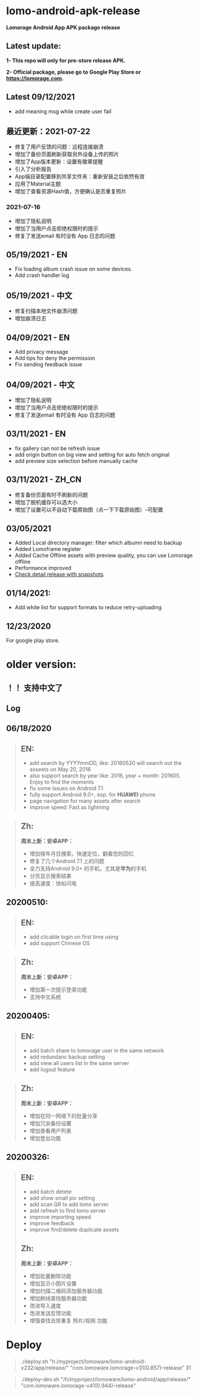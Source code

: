 # lomo-android-apk-release
**Lomorage Android App APK package release**
## Latest update:
**1- This repo will only for pre-store release APK.**

**2- Official package, please go to Google Play Store or https://lomorage.com.**



## Latest 09/12/2021
- add meaning msg while create user fail


## 最近更新：2021-07-22

- 修复了用户反馈的问题：远程连接崩溃
- 增加了备份页面刷新获取另外设备上传的照片
- 增加了App版本更新：设置有徽章提醒
- 引入了分析报告
- App端目录配置移到共享文件夹：重新安装之后依然有效
- 应用了Material主题
- 增加了查看资源Hash值，方便确认是否重复照片

### 2021-07-16
- 增加了隐私说明
- 增加了当用户点击拒绝权限时的提示
- 修复了发送email 有时没有 App 日志的问题




## 05/19/2021 - EN
- Fix loading album crash issue on some devices.
- Add crash handler log

## 05/19/2021 - 中文
- 修复扫描本地文件崩溃问题
- 增加崩溃日志


## 04/09/2021 - EN
- Add privacy message
- Add tips for deny the permission
- Fix sending feedback issue

## 04/09/2021 - 中文
- 增加了隐私说明
- 增加了当用户点击拒绝权限时的提示
- 修复了发送email 有时没有 App 日志的问题
## 03/11/2021 - EN

- fix gallery can not be refresh issue
- add origin button on big view and setting for auto fetch original
- add preview size selection before manually cache

## 03/11/2021 - ZH_CN

- 修复备份页面有时不刷新的问题
- 增加了脱机缓存可以选大小
- 增加了设置可以不自动下载原始图（点一下下载原始图）-可配置



## 03/05/2021
- Added Local directory manager: filter which albumn need to backup
- Added Lomoframe register
- Added Cache Offline assets with preview quality, you can use Lomorage offline
- Performance improved
- [Check detail release with snapshots](./release20210305.md)




## 01/14/2021:
- Add white list for support formats to reduce retry-uploading


## 12/23/2020
For google play store.

# older version:

## ！！ 支持中文了

## Log

## 06/18/2020
> ## EN:
> - add search by YYYYmmDD, like: 20160520 will search out the asseets on May 20, 2016
> - also support search by year like: 2016, year + month: 201605. Enjoy to find the moments
> - fix some issues on Android 7.1
> - fully support Android 9.0+, esp. for **HUAWEI** phone
> - page navigation for many assets after search
> - improve speed: Fast as lightning

> ## Zh:
> **周末上新：安卓APP：**
> - 增加按年月日搜索，快速定位，翻看您的回忆
> - 修复了几个Android 7.1 上的问题
> - 全力支持Android 9.0+ 的手机，尤其是**华为**的手机
> - 分页显示搜索结果
> - 提高速度：快如闪电

## 20200510:
> ## EN:
>  - add clicable login on first time using
>  - add support Chinese OS

> ## Zh:
> **周末上新：安卓APP：**
> - 增加第一次提示登录功能
> - 支持中文系统



## 20200405: 
> ## EN:
>  - add batch share to lomorage user in the same network 
>  - add redundanc backup setting
>  - add view all users list in the same server
>  - add logout feature

> ## Zh:
> **周末上新：安卓APP：**
> - 增加在同一网络下的批量分享
> - 增加冗余备份设置
> - 增加查看用户列表
> - 增加登出功能

## 20200326: 
> ## EN:
>  - add batch detete 
>  - add show small pic setting
>  - add scan QR to add lomo server
>  - add refresh to find lomo server
>  - improve importing speed
>  - improve feedback
>  - improve find/delete duplicate assets
> ## Zh:
> **周末上新：安卓APP：**
> - 增加批量删除功能
> - 增加显示小图片设置
> - 增加扫描二维码添加服务器功能
> - 增加刷线查找服务器功能
> - 改进导入速度
> - 改进发送反馈功能
> - 增强查找去除重复 照片/视频 功能

# Deploy


> ./deploy.sh "h:/myproject/lomoware/lomo-android-v232/app/release/" "com.lomoware.lomorage-v31(0.857)-release" 31

> ./deploy-dev.sh "/h/myproject/lomoware/lomo-android/app/release/" "com.lomoware.lomorage-v41(0.944)-release"